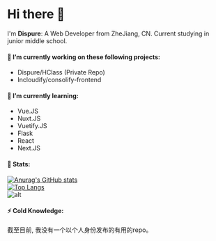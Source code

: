 # Hi there 👋

I'm **Dispure**: A Web Developer from ZheJiang, CN. Current studying in junior middle school.

#### 🔭 I’m currently working on these following projects:
- Dispure/HClass (Private Repo)  
- Incloudify/consolify-frontend
#### 🌱 I’m currently learning:
- Vue.JS
- Nuxt.JS
- Vuetify.JS
- Flask
- React
- Next.JS
#### 💫 Stats:
[![Anurag's GitHub stats](https://github-readme-stats.vercel.app/api?username=Dispure)](https://github.com/anuraghazra/github-readme-stats)  
[![Top Langs](https://github-readme-stats.vercel.app/api/top-langs/?username=Dispure&hide=html)](https://github.com/anuraghazra/github-readme-stats)  
![alt](https://github-profile-summary-cards.vercel.app/api/cards/profile-details?username=Dispure)
#### ⚡ Cold Knowledge:
截至目前, 我没有一个以个人身份发布的有用的repo。
